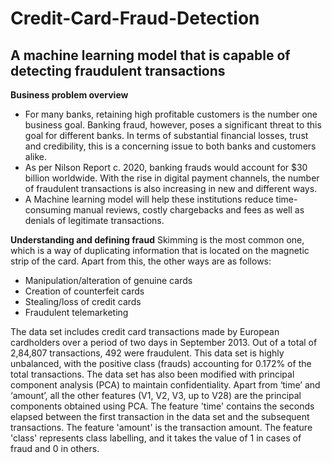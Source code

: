 # Credit-Card-Fraud-Detection
## A machine learning model that is capable of detecting fraudulent transactions

**Business problem overview**
- For many banks, retaining high profitable customers is the number one business goal. Banking fraud, however, poses a significant threat to this goal for different banks. In terms of substantial financial losses, trust and credibility, this is a concerning issue to both banks and customers alike.
- As per Nilson Report c. 2020, banking frauds would account for $30 billion worldwide. With the rise in digital payment channels, the number of fraudulent transactions is also increasing in new and different ways.
- A Machine learning model will help these institutions reduce time-consuming manual reviews, costly chargebacks and fees as well as denials of legitimate transactions.

 
**Understanding and defining fraud**
Skimming is the most common one, which is a way of duplicating information that is located on the magnetic strip of the card. Apart from this, the other ways are as follows:
- Manipulation/alteration of genuine cards
- Creation of counterfeit cards
- Stealing/loss of credit cards
- Fraudulent telemarketing
 

The data set includes credit card transactions made by European cardholders over a period of two days in September 2013. Out of a total of 2,84,807 transactions, 492 were fraudulent. This data set is highly unbalanced, with the positive class (frauds) accounting for 0.172% of the total transactions. The data set has also been modified with principal component analysis (PCA) to maintain confidentiality. Apart from ‘time’ and ‘amount’, all the other features (V1, V2, V3, up to V28) are the principal components obtained using PCA. The feature 'time' contains the seconds elapsed between the first transaction in the data set and the subsequent transactions. The feature 'amount' is the transaction amount. The feature 'class' represents class labelling, and it takes the value of 1 in cases of fraud and 0 in others.

 
